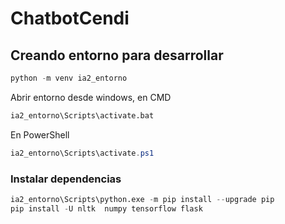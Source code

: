 # ChatbotCendi
## Creando entorno para desarrollar
```python
python -m venv ia2_entorno
```
Abrir entorno desde windows, en CMD
```cmd
ia2_entorno\Scripts\activate.bat
```
En PowerShell
```Powershell
ia2_entorno\Scripts\activate.ps1
```
### Instalar dependencias
```python
ia2_entorno\Scripts\python.exe -m pip install --upgrade pip
pip install -U nltk  numpy tensorflow flask
```